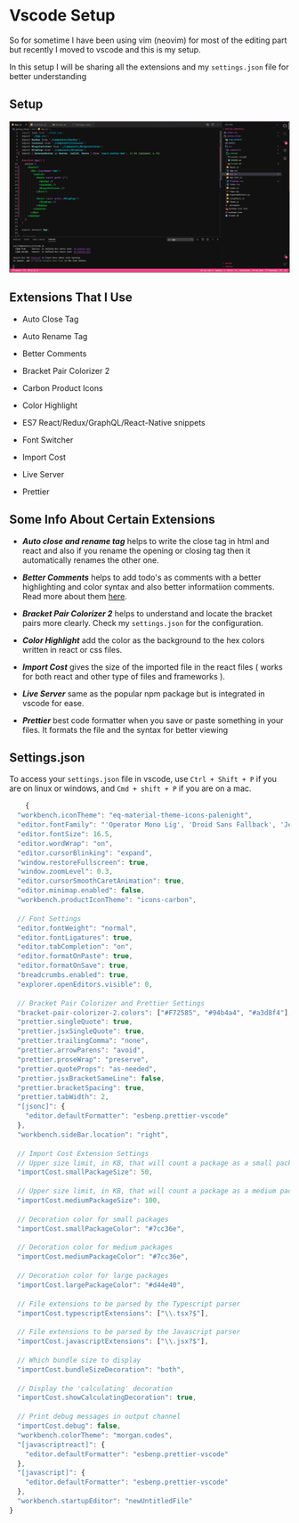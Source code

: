 # Vscode Setup

So for sometime I have been using vim (neovim) for most of the editing part but recently I moved to vscode and this is my setup.

In this setup I will be sharing all the extensions and my `settings.json` file for better understanding

## Setup

![](https://raw.githubusercontent.com/genzyy/genzyy_blogs/main/src/content/assets/vscode/vscode.png)

## Extensions That I Use

- Auto Close Tag

- Auto Rename Tag

- Better Comments

- Bracket Pair Colorizer 2

- Carbon Product Icons

- Color Highlight

- ES7 React/Redux/GraphQL/React-Native snippets

- Font Switcher

- Import Cost

- Live Server

- Prettier

## Some Info About Certain Extensions

- **_Auto close and rename tag_** helps to write the close tag in html and react and also if you rename the opening or closing tag then it automatically renames the other one.

- **_Better Comments_** helps to add todo's as comments with a better highlighting and color syntax and also better informatiion comments. Read more about them [here](https://github.com/aaron-bond/better-comments).

- **_Bracket Pair Colorizer 2_** helps to understand and locate the bracket pairs more clearly. Check my `settings.json` for the configuration.

- **_Color Highlight_** add the color as the background to the hex colors written in react or css files.

- **_Import Cost_** gives the size of the imported file in the react files ( works for both react and other type of files and frameworks ).

- **_Live Server_** same as the popular npm package but is integrated in vscode for ease.

- **_Prettier_** best code formatter when you save or paste something in your files. It formats the file and the syntax for better viewing

## Settings.json

To access your `settings.json` file in vscode, use `Ctrl + Shift + P` if you are on linux or windows, and `Cmd + shift + P` if you are on a mac.

```javascript
    {
  "workbench.iconTheme": "eq-material-theme-icons-palenight",
  "editor.fontFamily": "'Operator Mono Lig', 'Droid Sans Fallback', 'JetBrainsMono Nerd Font', monospace",
  "editor.fontSize": 16.5,
  "editor.wordWrap": "on",
  "editor.cursorBlinking": "expand",
  "window.restoreFullscreen": true,
  "window.zoomLevel": 0.3,
  "editor.cursorSmoothCaretAnimation": true,
  "editor.minimap.enabled": false,
  "workbench.productIconTheme": "icons-carbon",

  // Font Settings
  "editor.fontWeight": "normal",
  "editor.fontLigatures": true,
  "editor.tabCompletion": "on",
  "editor.formatOnPaste": true,
  "editor.formatOnSave": true,
  "breadcrumbs.enabled": true,
  "explorer.openEditors.visible": 0,

  // Bracket Pair Colorizer and Prettier Settings
  "bracket-pair-colorizer-2.colors": ["#F72585", "#94b4a4", "#a3d8f4"],
  "prettier.singleQuote": true,
  "prettier.jsxSingleQuote": true,
  "prettier.trailingComma": "none",
  "prettier.arrowParens": "avoid",
  "prettier.proseWrap": "preserve",
  "prettier.quoteProps": "as-needed",
  "prettier.jsxBracketSameLine": false,
  "prettier.bracketSpacing": true,
  "prettier.tabWidth": 2,
  "[jsonc]": {
    "editor.defaultFormatter": "esbenp.prettier-vscode"
  },
  "workbench.sideBar.location": "right",

  // Import Cost Extension Settings
  // Upper size limit, in KB, that will count a package as a small package
  "importCost.smallPackageSize": 50,

  // Upper size limit, in KB, that will count a package as a medium package
  "importCost.mediumPackageSize": 100,

  // Decoration color for small packages
  "importCost.smallPackageColor": "#7cc36e",

  // Decoration color for medium packages
  "importCost.mediumPackageColor": "#7cc36e",

  // Decoration color for large packages
  "importCost.largePackageColor": "#d44e40",

  // File extensions to be parsed by the Typescript parser
  "importCost.typescriptExtensions": ["\\.tsx?$"],

  // File extensions to be parsed by the Javascript parser
  "importCost.javascriptExtensions": ["\\.jsx?$"],

  // Which bundle size to display
  "importCost.bundleSizeDecoration": "both",

  // Display the 'calculating' decoration
  "importCost.showCalculatingDecoration": true,

  // Print debug messages in output channel
  "importCost.debug": false,
  "workbench.colorTheme": "morgan.codes",
  "[javascriptreact]": {
    "editor.defaultFormatter": "esbenp.prettier-vscode"
  },
  "[javascript]": {
    "editor.defaultFormatter": "esbenp.prettier-vscode"
  },
  "workbench.startupEditor": "newUntitledFile"
}

```
